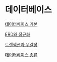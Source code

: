 데이터베이스
=
[데이터베이스 기본](DataBase.md)

[ERD와 정규화](DataBase/ERD_NOMALIZATION.md)

[트랜잭션과 무결성](DataBase/TRANSACTION_INTEGRITY.md)

[데이터베이스 종류](DataBase/DB_TYPE.md)